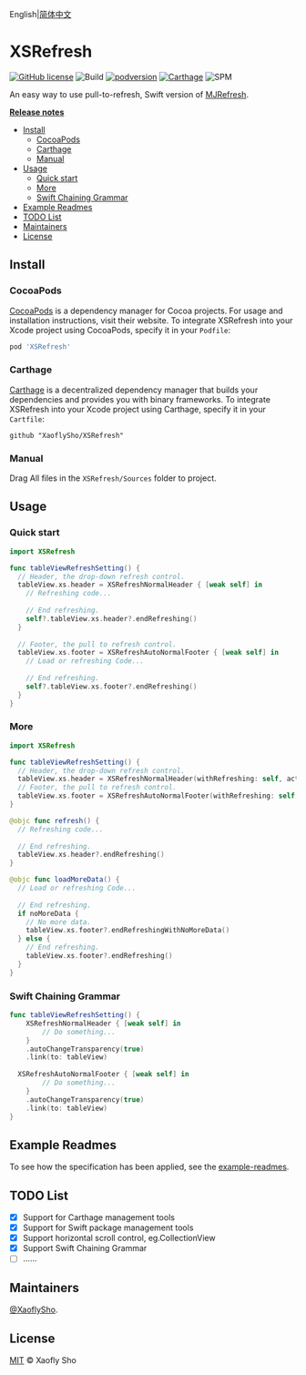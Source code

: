 English|[简体中文](Readme/README.zh_CN.md)

# XSRefresh

[![GitHub license](https://img.shields.io/badge/license-MIT-lightgrey.svg?style=flat)](./LICENSE) ![Build](https://app.travis-ci.com/XaoflySho/XSRefresh.svg?branch=master) [![podversion](https://img.shields.io/cocoapods/v/XSRefresh.svg?style=flat)](https://cocoapods.org/pods/XSRefresh) [![Carthage](https://img.shields.io/badge/Carthage-compatible-4BC51D?style=flat)](https://github.com/Carthage/Carthage) ![SPM](https://img.shields.io/badge/SPM-Support-4BC51D?style=flat)


An easy way to use pull-to-refresh, Swift version of [MJRefresh](https://github.com/CoderMJLee/MJRefresh).

**[Release notes](RELEASE/RELEASE.md)**

- [Install](#install)
  - [CocoaPods](#cocoapods)
  - [Carthage](#carthage)
  - [Manual](#manual)
- [Usage](#usage)
  - [Quick start](#quick-start)
  - [More](#more)
  - [Swift Chaining Grammar](#Swift-Chaining-Grammar)
- [Example Readmes](#example-readmes)
- [TODO List](#todo-list)
- [Maintainers](#maintainers)
- [License](#license)

## Install

### CocoaPods

[CocoaPods](https://cocoapods.org/) is a dependency manager for Cocoa projects. For usage and installation instructions, visit their website. To integrate XSRefresh into your Xcode project using CocoaPods, specify it in your `Podfile`:

```ruby
pod 'XSRefresh'
```

###  Carthage

[Carthage](https://github.com/Carthage/Carthage) is a decentralized dependency manager that builds your dependencies and provides you with binary frameworks. To integrate XSRefresh into your Xcode project using Carthage, specify it in your `Cartfile`:

```
github "XaoflySho/XSRefresh"
```

### Manual

Drag All files in the `XSRefresh/Sources` folder to project.

## Usage

### Quick start

```swift
import XSRefresh

func tableViewRefreshSetting() {
  // Header, the drop-down refresh control.
  tableView.xs.header = XSRefreshNormalHeader { [weak self] in
    // Refreshing code...
	  
    // End refreshing.
    self?.tableView.xs.header?.endRefreshing()
  }
	
  // Footer, the pull to refresh control.
  tableView.xs.footer = XSRefreshAutoNormalFooter { [weak self] in
    // Load or refreshing Code...
    
    // End refreshing.
    self?.tableView.xs.footer?.endRefreshing()
  }
}
```

### More

```swift
import XSRefresh

func tableViewRefreshSetting() {
  // Header, the drop-down refresh control.
  tableView.xs.header = XSRefreshNormalHeader(withRefreshing: self, action: #selector(refresh))
  // Footer, the pull to refresh control.
  tableView.xs.footer = XSRefreshAutoNormalFooter(withRefreshing: self, action: #selector(loadMoreData))
}

@objc func refresh() {
  // Refreshing code...
  
  // End refreshing.
  tableView.xs.header?.endRefreshing()
}

@objc func loadMoreData() {
  // Load or refreshing Code...
  
  // End refreshing.
  if noMoreData {
    // No more data.
    tableView.xs.footer?.endRefreshingWithNoMoreData()
  } else {
    // End refreshing.
    tableView.xs.footer?.endRefreshing()
  }
}
```

### Swift Chaining Grammar

```swift
func tableViewRefreshSetting() {
	XSRefreshNormalHeader { [weak self] in
		// Do something...
	}
	.autoChangeTransparency(true)
	.link(to: tableView)
  
  XSRefreshAutoNormalFooter { [weak self] in
		// Do something...
	}
	.autoChangeTransparency(true)
	.link(to: tableView)
}
```

## Example Readmes

To see how the specification has been applied, see the [example-readmes](Readme/EXAMPLE-README.md).

## TODO List

- [x] Support for Carthage management tools
- [x] Support for Swift package management tools
- [x] Support horizontal scroll control, eg.CollectionView
- [x] Support Swift Chaining Grammar
- [ ] ......

## Maintainers

[@XaoflySho](https://github.com/XaoflySho).

## License

[MIT](./LICENSE) © Xaofly Sho

